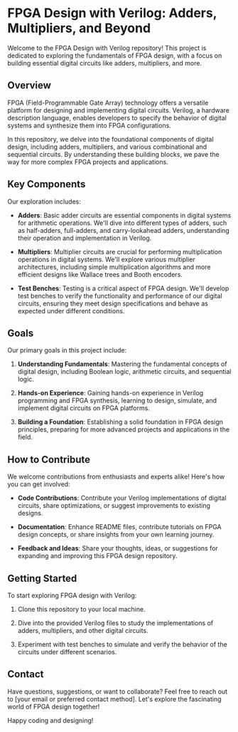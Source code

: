 # FPGA Design with Verilog: Adders, Multipliers, and Beyond

Welcome to the FPGA Design with Verilog repository! This project is dedicated to exploring the fundamentals of FPGA design, with a focus on building essential digital circuits like adders, multipliers, and more.

## Overview

FPGA (Field-Programmable Gate Array) technology offers a versatile platform for designing and implementing digital circuits. Verilog, a hardware description language, enables developers to specify the behavior of digital systems and synthesize them into FPGA configurations.

In this repository, we delve into the foundational components of digital design, including adders, multipliers, and various combinational and sequential circuits. By understanding these building blocks, we pave the way for more complex FPGA projects and applications.

## Key Components

Our exploration includes:

- **Adders**: Basic adder circuits are essential components in digital systems for arithmetic operations. We'll dive into different types of adders, such as half-adders, full-adders, and carry-lookahead adders, understanding their operation and implementation in Verilog.

- **Multipliers**: Multiplier circuits are crucial for performing multiplication operations in digital systems. We'll explore various multiplier architectures, including simple multiplication algorithms and more efficient designs like Wallace trees and Booth encoders.

- **Test Benches**: Testing is a critical aspect of FPGA design. We'll develop test benches to verify the functionality and performance of our digital circuits, ensuring they meet design specifications and behave as expected under different conditions.

## Goals

Our primary goals in this project include:

1. **Understanding Fundamentals**: Mastering the fundamental concepts of digital design, including Boolean logic, arithmetic circuits, and sequential logic.

2. **Hands-on Experience**: Gaining hands-on experience in Verilog programming and FPGA synthesis, learning to design, simulate, and implement digital circuits on FPGA platforms.

3. **Building a Foundation**: Establishing a solid foundation in FPGA design principles, preparing for more advanced projects and applications in the field.

## How to Contribute

We welcome contributions from enthusiasts and experts alike! Here's how you can get involved:

- **Code Contributions**: Contribute your Verilog implementations of digital circuits, share optimizations, or suggest improvements to existing designs.
  
- **Documentation**: Enhance README files, contribute tutorials on FPGA design concepts, or share insights from your own learning journey.
  
- **Feedback and Ideas**: Share your thoughts, ideas, or suggestions for expanding and improving this FPGA design repository.

## Getting Started

To start exploring FPGA design with Verilog:

1. Clone this repository to your local machine.
  
2. Dive into the provided Verilog files to study the implementations of adders, multipliers, and other digital circuits.
  
3. Experiment with test benches to simulate and verify the behavior of the circuits under different scenarios.

## Contact

Have questions, suggestions, or want to collaborate? Feel free to reach out to [your email or preferred contact method]. Let's explore the fascinating world of FPGA design together!

Happy coding and designing!
